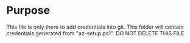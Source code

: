 # Purpose

This file is only there to add credentials into git.
This folder will contain credentials generated from "az-setup.ps1".
DO NOT DELETE THIS FILE